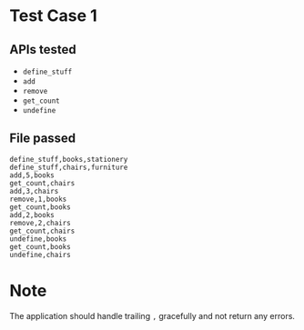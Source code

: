 # Test Case 1

## APIs tested

- `define_stuff`
- `add`
- `remove`
- `get_count`
- `undefine`

## File passed

```csv
define_stuff,books,stationery
define_stuff,chairs,furniture
add,5,books
get_count,chairs
add,3,chairs
remove,1,books
get_count,books
add,2,books
remove,2,chairs
get_count,chairs
undefine,books
get_count,books
undefine,chairs
```

# Note
The application should handle trailing `,` gracefully and not return any errors.
